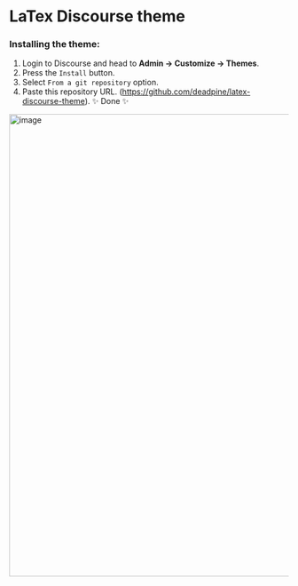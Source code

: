 # LaTex Discourse theme

### Installing the theme:

1. Login to Discourse and head to **Admin → Customize → Themes**.
2. Press the `Install` button.
3. Select `From a git repository` option.
4. Paste this repository URL. (https://github.com/deadpine/latex-discourse-theme).
✨ Done ✨

<img width="832" alt="image" src="https://user-images.githubusercontent.com/11165157/197600442-a928d45c-ab09-4c43-9f2c-8f533448448d.png">
